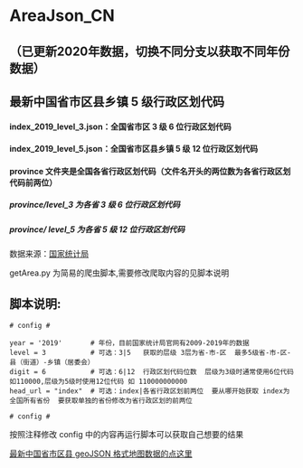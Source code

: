 # AreaJson_CN

## （已更新2020年数据，切换不同分支以获取不同年份数据）

## 最新中国省市区县乡镇 5 级行政区划代码<br/>

#### index_2019_level_3.json：全国省市区 3 级 6 位行政区划代码<br/>

#### index_2019_level_5.json：全国省市区县乡镇 5 级 12 位行政区划代码<br/>

#### province 文件夹是全国各省行政区划代码（文件名开头的两位数为各省行政区划代码前两位）<br/>

##### province/level_3 为各省 3 级 6 位行政区划代码

##### province/ level_5 为各省 5 级 12 位行政区划代码

数据来源：[国家统计局](http://www.stats.gov.cn/tjsj/tjbz/tjyqhdmhcxhfdm/)

getArea.py 为简易的爬虫脚本,需要修改爬取内容的见脚本说明

## 脚本说明:<br/>

```
# config #

year = '2019'       # 年份，目前国家统计局官网有2009-2019年的数据
level = 3           # 可选：3|5   获取的层级 3层为省-市-区  最多5级省-市-区-县（街道）-乡镇（居委会）
digit = 6           # 可选：6|12  行政区划代码位数  层级为3级时通常使用6位代码 如110000,层级为5级时使用12位代码 如 110000000000
head_url = "index"  # 可选：index|各省行政区划前两位  要从哪开始获取 index为全国所有省份  要获取单独的省份修改为省行政区划的前两位

# config #
```

按照注释修改 config 中的内容再运行脚本可以获取自己想要的结果

[最新中国省市区县 geoJSON 格式地图数据的点这里](https://github.com/lyhmyd1211/GeoMapData_CN)
